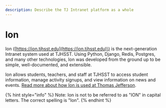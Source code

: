 ```yaml
---
description: Describe the TJ Intranet platform as a whole
---
```


# Ion

Ion \([https://ion.tjhsst.edu](https://ion.tjhsst.edu)\) is the next-generation Intranet system used at TJHSST.  Using Python, Django, Redis, Postgres, and many other technologies, Ion was developed from the ground up to be simple, well-documented, and extensible.

 Ion allows students, teachers, and staff at TJHSST to access student information, manage activity signups, and view information on news and events. [Read more about how Ion is used at Thomas Jefferson](https://ion.tjhsst.edu/about).

{% hint style="info" %}
Note: Ion is not to be referred to as "ION" in capital letters.  The correct spelling is "Ion".
{% endhint %}

